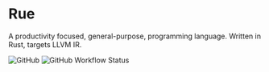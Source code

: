 # Rue

A productivity focused, general-purpose, programming language. Written in Rust, targets LLVM IR.

![GitHub](https://img.shields.io/github/license/bassj/rue?style=flat-square)
![GitHub Workflow Status](https://img.shields.io/github/actions/workflow/status/bassj/rue/rust.yml?style=flat-square)